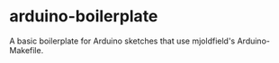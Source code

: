 arduino-boilerplate
===================

A basic boilerplate for Arduino sketches that use mjoldfield's Arduino-Makefile.